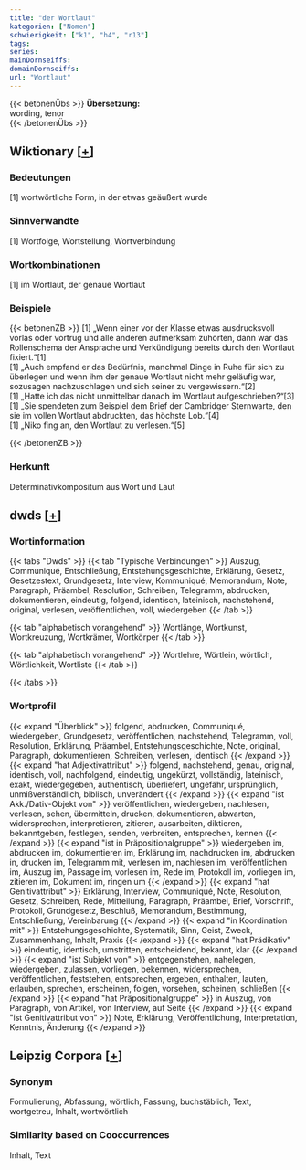 ```yaml
---
title: "der Wortlaut"
kategorien: ["Nomen"]
schwierigkeit: ["k1", "h4", "r13"]
tags:
series:
mainDornseiffs:
domainDornseiffs:
url: "Wortlaut"
---
```


{{< betonenÜbs >}}
**Übersetzung:**  
wording, tenor  
{{< /betonenÜbs >}}

## Wiktionary [[+](https://de.wiktionary.org/wiki/Wortlaut)]

### Bedeutungen
[1] wortwörtliche Form, in der etwas geäußert wurde  

### Sinnverwandte
[1] Wortfolge, Wortstellung, Wortverbindung  

### Wortkombinationen
[1] im Wortlaut, der genaue Wortlaut  

### Beispiele
{{< betonenZB >}}
[1] „Wenn einer vor der Klasse etwas ausdrucksvoll vorlas oder vortrug und alle anderen aufmerksam zuhörten, dann war das Rollenschema der Ansprache und Verkündigung bereits durch den Wortlaut fixiert.“[1]  
[1] „Auch empfand er das Bedürfnis, manchmal Dinge in Ruhe für sich zu überlegen und wenn ihm der genaue Wortlaut nicht mehr geläufig war, sozusagen nachzuschlagen und sich seiner zu vergewissern.“[2]  
[1] „Hatte ich das nicht unmittelbar danach im Wortlaut aufgeschrieben?“[3]  
[1] „Sie spendeten zum Beispiel dem Brief der Cambridger Sternwarte, den sie im vollen Wortlaut abdruckten, das höchste Lob.“[4]  
[1] „Niko fing an, den Wortlaut zu verlesen.“[5]  

{{< /betonenZB >}}
### Herkunft
Determinativkompositum aus Wort und Laut  



## dwds [[+](https://www.dwds.de/wb/Wortlaut)]

### Wortinformation
{{< tabs "Dwds" >}}
{{< tab "Typische Verbindungen" >}}
Auszug, Communiqué, Entschließung, Entstehungsgeschichte, Erklärung, Gesetz, Gesetzestext, Grundgesetz, Interview, Kommuniqué, Memorandum, Note, Paragraph, Präambel, Resolution, Schreiben, Telegramm, abdrucken, dokumentieren, eindeutig, folgend, identisch, lateinisch, nachstehend, original, verlesen, veröffentlichen, voll, wiedergeben
{{< /tab >}}

{{< tab "alphabetisch vorangehend" >}}
Wortlänge, Wortkunst, Wortkreuzung, Wortkrämer, Wortkörper
{{< /tab >}}

{{< tab "alphabetisch vorangehend" >}}
Wortlehre, Wörtlein, wörtlich, Wörtlichkeit, Wortliste
{{< /tab >}}

{{< /tabs >}}

### Wortprofil
{{< expand "Überblick" >}} folgend, abdrucken, Communiqué, wiedergeben, Grundgesetz, veröffentlichen, nachstehend, Telegramm, voll, Resolution, Erklärung, Präambel, Entstehungsgeschichte, Note, original, Paragraph, dokumentieren, Schreiben, verlesen, identisch {{< /expand >}}
{{< expand "hat Adjektivattribut" >}} folgend, nachstehend, genau, original, identisch, voll, nachfolgend, eindeutig, ungekürzt, vollständig, lateinisch, exakt, wiedergegeben, authentisch, überliefert, ungefähr, ursprünglich, unmißverständlich, biblisch, unverändert {{< /expand >}}
{{< expand "ist Akk./Dativ-Objekt von" >}} veröffentlichen, wiedergeben, nachlesen, verlesen, sehen, übermitteln, drucken, dokumentieren, abwarten, widersprechen, interpretieren, zitieren, ausarbeiten, diktieren, bekanntgeben, festlegen, senden, verbreiten, entsprechen, kennen {{< /expand >}}
{{< expand "ist in Präpositionalgruppe" >}} wiedergeben im, abdrucken im, dokumentieren im, Erklärung im, nachdrucken im, abdrucken in, drucken im, Telegramm mit, verlesen im, nachlesen im, veröffentlichen im, Auszug im, Passage im, vorlesen im, Rede im, Protokoll im, vorliegen im, zitieren im, Dokument im, ringen um {{< /expand >}}
{{< expand "hat Genitivattribut" >}} Erklärung, Interview, Communiqué, Note, Resolution, Gesetz, Schreiben, Rede, Mitteilung, Paragraph, Präambel, Brief, Vorschrift, Protokoll, Grundgesetz, Beschluß, Memorandum, Bestimmung, Entschließung, Vereinbarung {{< /expand >}}
{{< expand "in Koordination mit" >}} Entstehungsgeschichte, Systematik, Sinn, Geist, Zweck, Zusammenhang, Inhalt, Praxis {{< /expand >}}
{{< expand "hat Prädikativ" >}} eindeutig, identisch, umstritten, entscheidend, bekannt, klar {{< /expand >}}
{{< expand "ist Subjekt von" >}} entgegenstehen, nahelegen, wiedergeben, zulassen, vorliegen, bekennen, widersprechen, veröffentlichen, feststehen, entsprechen, ergeben, enthalten, lauten, erlauben, sprechen, erscheinen, folgen, vorsehen, scheinen, schließen {{< /expand >}}
{{< expand "hat Präpositionalgruppe" >}} in Auszug, von Paragraph, von Artikel, von Interview, auf Seite {{< /expand >}}
{{< expand "ist Genitivattribut von" >}} Note, Erklärung, Veröffentlichung, Interpretation, Kenntnis, Änderung {{< /expand >}}

## Leipzig Corpora [[+](https://corpora.uni-leipzig.de/en/res?word=Wortlaut&corpusId=deu_newscrawl-public_2018)]


### Synonym
Formulierung, Abfassung, wörtlich, Fassung, buchstäblich, Text, wortgetreu, Inhalt, wortwörtlich


### Similarity based on Cooccurrences
Inhalt, Text

